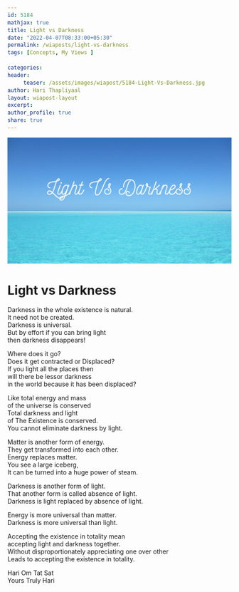 ```yaml
--- 
id: 5184
mathjax: true  
title: Light vs Darkness
date: "2022-04-07T08:33:00+05:30"
permalink: /wiaposts/light-vs-darkness
tags: [Concepts, My Views ]    

categories: 
header:
     teaser: /assets/images/wiapost/5184-Light-Vs-Darkness.jpg
author: Hari Thapliyaal 
layout: wiapost-layout 
excerpt:  
author_profile: true 
share: true 
---
```


![Light vs Darkness](/assets/images/wiapost/5184-Light-Vs-Darkness.jpg)   
   
# Light vs Darkness   
        
Darkness in the whole existence is natural.    
It need not be created.    
Darkness is universal.    
But by effort if you can bring light     
then darkness disappears!    
    
Where does it go?     
Does it get contracted or Displaced?    
If you light all the places then     
will there be lessor darkness     
in the world because it has been displaced?    
    
Like total energy and mass     
of the universe is conserved    
Total darkness and light     
of The Existence is conserved.    
You cannot eliminate darkness by light.    
    
Matter is another form of energy.    
They get transformed into each other.    
Energy replaces matter.    
You see a large iceberg,     
It can be turned into a huge power of steam.    
    
Darkness is another form of light.    
That another form is called absence of light.    
Darkness is light replaced by absence of light.    
    
Energy is more universal than matter.    
Darkness is more universal than light.    
    
Accepting the existence in totality mean     
accepting light and darkness together.     
Without disproportionately appreciating one over other    
Leads to accepting the existence in totality.    
    
Hari Om Tat Sat     
Yours Truly Hari    
